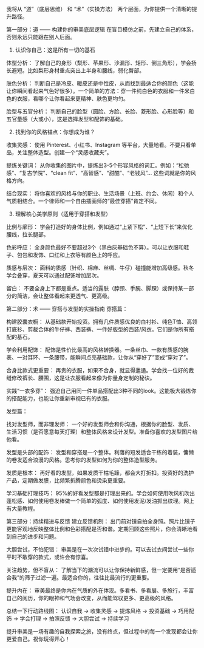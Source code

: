 我将从 “道”（底层思维） 和 “术”（实操方法） 两个层面，为你提供一个清晰的提升路径。

第一部分：道 —— 构建你的审美底层逻辑
在盲目模仿之前，先建立自己的体系，否则永远只能跟在别人后面。

1. 认识你自己：这是所有一切的基石

体型分析： 了解自己的身形（梨形、苹果形、沙漏形、矩形、倒三角形），学会扬长避短。比如梨形身材重点突出上半身和腰线，弱化臀部。

肤色分析： 判断自己是冷皮、暖皮还是中性皮，从而找到最适合你的颜色（这能让你瞬间看起来气色好很多）。一个简单的方法：穿一件纯白色的衣服和一件米白色的衣服，看哪个让你看起来更精神、肤色更均匀。

脸型与五官分析： 判断自己的脸型（圆脸、方脸、长脸、菱形脸、心形脸等）和五官量感（大或小），这是选择发型和配饰的基础。

2. 找到你的风格锚点：你想成为谁？

收集灵感： 使用 Pinterest、小红书、Instagram 等平台，大量地看。不要只看单品，关注整体造型。创建一个“灵感收藏夹”。

提炼关键词： 从你收集的图片中，提炼出3-5个形容风格的词汇。例如：“松弛感”、“复古学院”、“clean fit”、“高智感”、“甜酷”、“老钱风”... 这些词就是你的风格方向。

结合现实： 将你喜欢的风格与你的职业、生活场景（上班、约会、休闲）和个人气质相结合。一个律师和一个自由插画师的“最佳穿搭”肯定不同。

3. 理解核心美学原则（适用于穿搭和发型）

比例与廓形： 学会打造好的身体比例，例如通过“上紧下松”、“上短下长”来优化腰线，拉长腿部。

色彩呼应： 全身颜色最好不要超过3个（黑白灰基础色不算）。可以让衣服和鞋子、包包和发饰、口红和上衣等有颜色上的呼应。

质感与层次： 面料的质感（针织、棉麻、丝绸、牛仔）碰撞能增加高级感。秋冬学会叠穿，夏天可以通过配饰增加层次。

留白： 不要全身上下都是重点。适当的露肤（脖颈、手腕、脚踝）或保持某一部分的简洁，会让整体看起来更透气、更高级。

第二部分：术 —— 穿搭与发型的实操指南
穿搭篇：

构建胶囊衣橱： 从基础款开始投资。拥有几件质感优良的白衬衫、纯色T恤、高领打底衫、剪裁合体的牛仔裤、西装裤、一件好版型的西装/风衣。它们是你所有搭配的基石。

学会利用配饰： 配饰是性价比最高的风格转换器。一条丝巾、一款有质感的腕表、一对耳环、一条腰带，能瞬间点亮基础款，让你从“穿好了”变成“穿对了”。

合身比款式更重要： 再贵的衣服，如果不合身，就显得邋遢。学会找一位好的裁缝修改裤长、腰围，这是让衣服看起来像为你量身定制的秘诀。

实践“一衣多穿”： 强迫自己用同一件单品搭配出3种不同的look。这能极大锻炼你的搭配能力，也能让你重新审视已有的衣服。

发型篇：

找对发型师，而非理发师： 一个好的发型师会和你沟通，根据你的脸型、发质、生活习惯（是否愿意每天打理）和整体风格来设计发型。准备你喜欢的发型图片给他看。

发型是头部的配饰： 发型和穿搭是一个整体。利落的短发适合干练的着装，慵懒的卷发适合浪漫的风格。思考你的发型如何为你的整体造型服务。

发质是根本： 再好看的发型，如果发质干枯毛躁，都会大打折扣。投资好的洗护产品，定期做发膜，比频繁折腾颜色和烫染更重要。

学习基础打理技巧： 95%的好看发型都是打理出来的。学会如何使用吹风机吹出蓬松感、如何使用卷发棒做一个简单的弧度、如何使用发泥/发油抓出纹理。网上有大量教程。

第三部分：持续精进与反馈
建立反馈机制： 出门前对镜自拍全身照。照片比镜子更能客观地反映整体比例和色彩搭配是否和谐。定期回顾这些照片，你会清晰地看到自己的进步和问题。

大胆尝试，不怕犯错： 审美是在一次次试错中进步的。可以去试衣间尝试一些你平时不敢穿的款式，或许会有惊喜。

关注趋势，但不盲从： 了解当下的潮流可以让你保持新鲜感，但一定要用“是否适合我”的筛子过滤一遍。最适合你的，往往比最流行的更重要。

提升内在： 审美最终是你内在气质的外在体现。多看书、多看展、多旅行，丰富自己的阅历，你的眼神和气场会改变，从而能驾驭更多、更高级的风格。

总结一下行动路线图：
认识自我 → 收集灵感 → 提炼风格 → 投资基础 → 巧用配饰 → 学会打理 → 拍照反馈 → 大胆尝试 → 持续学习

提升审美是一场有趣的自我探索之旅，没有终点，但过程中的每一个发现都会让你更爱自己。祝你玩得开心！